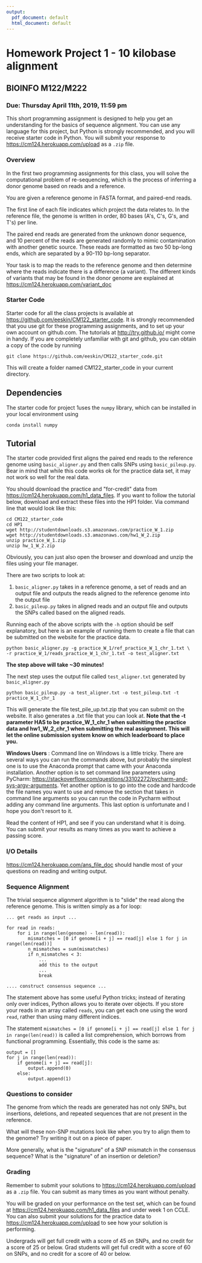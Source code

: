 ```yaml
---
output:
  pdf_document: default
  html_document: default
---
```

# Homework Project 1 - 10 kilobase alignment

## BIOINFO M122/M222

### Due: Thursday April 11th, 2019, 11:59 pm

This short programming assignment is designed to help you get an understanding for the basics of sequence alignment. You can use any language for this project, but Python is strongly recommended, and you will receive starter code in Python. You will submit your response to https://cm124.herokuapp.com/upload as a `.zip` file.

### Overview
In the first two programming assignments for this class, you will solve the computational problem of re-sequencing, which is the process of inferring a donor genome based on reads and a reference. 

You are given a reference genome in FASTA format, and paired-end reads.

The first line of each file indicates which project the data relates to. In the reference file, the genome is written in order, 80 bases (A's, C's, G's, and T's) per line.

The paired end reads are generated from the unknown donor sequence, and 10 percent of the reads are generated randomly to mimic contamination with another genetic source. These reads are formatted as two 50 bp-long ends, which are separated by a 90-110 bp-long separator. 

Your task is to map the reads to the reference genome and then determine where the reads indicate there is a difference (a variant). The different kinds of variants that may be found in the donor genome are explained at https://cm124.herokuapp.com/variant_doc

### Starter Code

Starter code for all the class projects is available at https://github.com/eeskin/CM122_starter_code. It is strongly recommended that you use git for these programming assignments, and to set up your own account on github.com. The tutorials at http://try.github.io/ might come in handy. If you are completely unfamiliar with git and github, you can obtain a copy of the code by running
```
git clone https://github.com/eeskin/CM122_starter_code.git
```
This will create a folder named CM122_starter_code in your current directory.

## Dependencies

The starter code for project 1uses the `numpy` library, which can be installed in your local environment using
```
conda install numpy
```

## Tutorial
The starter code provided first aligns the paired end reads to the reference genome using `basic_aligner.py` and then calls SNPs using `basic_pileup.py`. Bear in mind that while this code works ok for the practice data set, it may not work so well for the real data.

You should download the practice and "for-credit" data from https://cm124.herokuapp.com/h1_data_files. If you want to follow the tutorial below, download and extract these files into the HP1 folder. Via command line that would look like this:
```
cd CM122_starter_code
cd HP1
wget http://studentdownloads.s3.amazonaws.com/practice_W_1.zip
wget http://studentdownloads.s3.amazonaws.com/hw1_W_2.zip
unzip practice_W_1.zip
unzip hw_1_W_2.zip
```

Obviously, you can just also open the browser and download and unzip the files using your file manager.

There are two scripts to look at:
1. `basic_aligner.py` takes in a reference genome, a set of reads and an output file and outputs the reads aligned to the reference genome into the output file
2. `basic_pileup.py` takes in aligned reads and an output file and outputs the SNPs called based on the aligned reads.

Running each of the above scripts with the `-h` option should be self explanatory, but here is an example of running them to create a file that can be submitted on the website for the practice data.

```
python basic_aligner.py -g practice_W_1/ref_practice_W_1_chr_1.txt \
-r practice_W_1/reads_practice_W_1_chr_1.txt -o test_aligner.txt
```
**The step above will take ~30 minutes!**

The next step uses the output file called `test_aligner.txt` generated by `basic_aligner.py`
```
python basic_pileup.py -a test_aligner.txt -o test_pileup.txt -t practice_W_1_chr_1
```

This will generate the file test_pile_up.txt.zip that you can submit on the website. It also generates a .txt file that you can look at. **Note that the -t parameter HAS to be practice_W_1_chr_1 when submitting the practice data and hw1_W_2_chr_1 when submitting the real assignment. This will let the online submission system know on which leaderboard to place you.**

__Windows Users__ : Command line on Windows is a little tricky. There are several ways you can run the commands above, but probably the simplest one is to use the Anaconda prompt that came with your Anaconda installation. Another option is to set command line parameters using PyCharm: https://stackoverflow.com/questions/33102272/pycharm-and-sys-argv-arguments. Yet another option is to go into the code and hardcode the file names you want to use and remove the section that takes in command line arguments so you can run the code in Pycharm without adding any command line arguments. This last option is unfortunate and I hope you don't resort to it.

Read the content of HP1, and see if you can understand what it is doing. You can submit your results as many times as you want to achieve a passing score.

### I/O Details
https://cm124.herokuapp.com/ans_file_doc should handle most of your questions on reading and writing output.

### Sequence Alignment
The trivial sequence alignment algorithm is to "slide" the read along the reference genome. This is written simply as a for loop:

```
... get reads as input ...

for read in reads:
    for i in range(len(genome) - len(read)):
	    mismatches = [0 if genome[i + j] == read[j] else 1 for j in range(len(read))]
	    n_mismatches = sum(mismatches)
	    if n_mismatches < 3:
		    ...
		    add this to the output
		    ...
		    break
		    
.... construct consensus sequence ...
```

The statement above has some useful Python tricks; instead of iterating only over indices, Python allows you to iterate over objects. If you store your reads in an array called `reads`, you can get each one using the word `read`, rather than using many different indices.

The statement `mismatches = [0 if genome[i + j] == read[j] else 1 for j in range(len(read))` is called a list comprehension, which borrows from functional programming. Essentially, this code is the same as:

```
output = []
for j in range(len(read)):
	if genome[i + j] == read[j]:
		output.append(0)
	else:
		output.append(1)
```

### Questions to consider
The genome from which the reads are generated has not only SNPs, but insertions, deletions, and repeated sequences that are not present in the reference. 

What will these non-SNP mutations look like when you try to align them to the genome? Try writing it out on a piece of paper. 

More generally, what is the "signature" of a SNP mismatch in the consensus sequence?  What is the "signature" of an insertion or deletion?


### Grading

Remember to submit your solutions to https://cm124.herokuapp.com/upload as a `.zip` file. You can submit as many times as you want without penalty.

You will be graded on your performance on the test set, which can be found at https://cm124.herokuapp.com/h1_data_files and under week 1 on CCLE. You can also submit your solutions for the practice data to https://cm124.herokuapp.com/upload to see how your solution is performing.

Undergrads will get full credit with a score of 45 on SNPs, and no credit for a score of 25 or below.  Grad students will get full credit with a score of 60 on SNPs, and no credit for a score of 40 or below.
